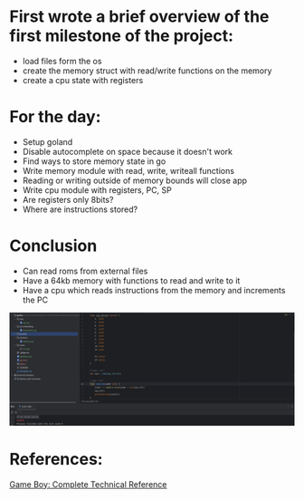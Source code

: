 ﻿# First wrote a brief overview of the first milestone of the project:
- load files form the os
- create the memory struct with read/write functions on the memory
- create a cpu state with registers 

# For the day:
- Setup goland
- Disable autocomplete on space because it doesn't work
- Find ways to store memory state in go
- Write memory module with read, write, writeall functions
- Reading or writing outside of memory bounds will close app
- Write cpu module with registers, PC, SP
- Are registers only 8bits?
- Where are instructions stored?

# Conclusion
- Can read roms from external files
- Have a 64kb memory with functions to read and write to it
- Have a cpu which reads instructions from the memory and increments the PC

![screenshot of progress](./assets/day1.png)

# References:
[Game Boy: Complete Technical Reference](https://gekkio.fi/files/gb-docs/gbctr.pdf)